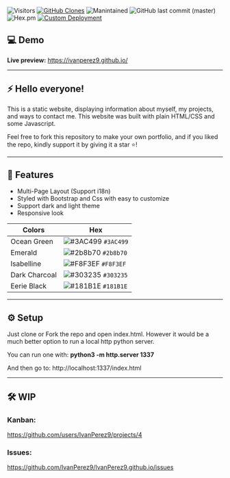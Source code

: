 <!-- ![visitor badge](https://visitor-badge.glitch.me/badge?page_id=IvanPerez9.github.io) -->

![Visitors](https://api.visitorbadge.io/api/visitors?path=https%3A%2F%2Fgithub.com%2FIvanPerez9%2FIvanPerez9.github.io&label=visitors&countColor=%23f47373&style=flat)
[![GitHub Clones](https://img.shields.io/badge/dynamic/json?color=orange&label=Clone&query=count&url=https://gist.githubusercontent.com/IvanPerez9/e4e3bb610367543b86adb9fb5af2bfa4/raw/clone.json&logo=github)](https://github.com/MShawon/github-clone-count-badge)
![Manintained](https://img.shields.io/badge/Maintained%3F-yes-green.svg)
![GitHub last commit (master)](https://img.shields.io/github/last-commit/IvanPerez9/IvanPerez9.github.io)
![Hex.pm](https://img.shields.io/hexpm/l/plug.svg)
[![Custom Deployment](https://github.com/IvanPerez9/IvanPerez9.github.io/actions/workflows/pagesDeployment.yml/badge.svg)](https://github.com/IvanPerez9/IvanPerez9.github.io/actions/workflows/pagesDeployment.yml)


## 💻 Demo 

 **Live preview:** https://ivanperez9.github.io/

 ---

## ⚡ Hello everyone!

This is a static website, displaying information about myself, my projects, and ways to contact me.
This website was built with plain HTML/CSS and some Javascript.

Feel free to fork this repository to make your own portfolio, and if you liked the repo, kindly support it by giving it a star ⭐!

---

## 🎨 Features

- Multi-Page Layout (Support i18n)
- Styled with Bootstrap and Css with easy to customize
- Support dark and light theme
- Responsive look

| Colors      |  Hex                                                                       |
| ---------- | ------------------------------------------------------------------------- |
| Ocean Green     | ![#3AC499](https://placehold.co/15x15/3AC499/3AC499.png) `#3AC499` |
| Emerald    | ![#2b8b70](https://placehold.co/15x15/2b8b70/2b8b70.png) `#2b8b70` |
| Isabelline  | ![#F8F3EF](https://placehold.co/15x15/F8F3EF/F8F3EF.png) `#F8F3EF` |
| Dark Charcoal | ![#303235](https://placehold.co/15x15/303235/303235.png) `#303235` |
| Eerie Black | ![#181B1E](https://placehold.co/15x15/181B1E/181B1E.png) `#181B1E` |

---

## ⚙️ Setup

Just clone or Fork the repo and open index.html. However it would be a much better option to run a local http python server.

You can run one with: **python3 -m http.server 1337**

And then go to: http://localhost:1337/index.html

---

## 🛠️ WIP

### Kanban:
https://github.com/users/IvanPerez9/projects/4

### Issues:
https://github.com/IvanPerez9/IvanPerez9.github.io/issues
